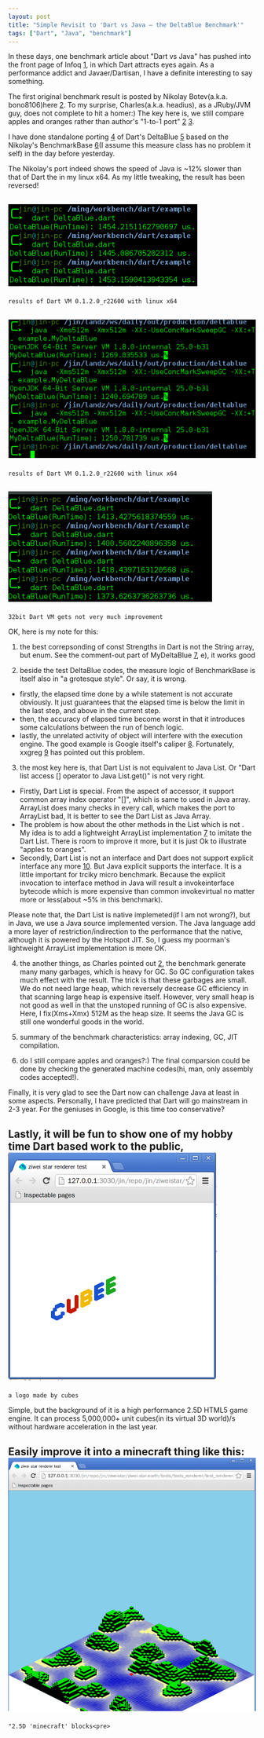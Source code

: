 ```yaml
---
layout: post
title: "Simple Revisit to 'Dart vs Java — the DeltaBlue Benchmark'"
tags: ["Dart", "Java", "benchmark"]
---
```


In these days, one benchmark article about "Dart vs Java" has pushed into the front page of Infoq [1], in which Dart attracts eyes again. As a performance addict and Javaer/Dartisan, I have a definite interesting to say something.

The first original benchmark result is posted by Nikolay Botev(a.k.a. bono8106)here [2]. To my surprise, Charles(a.k.a. headius), as a JRuby/JVM guy, does not complete to hit a homer:) The key here is, we still compare apples and oranges rather than author's "1-to-1 port" [2] [3].

I have done standalone porting [4] of Dart's DeltaBlue [5] based on the Nikolay's BenchmarkBase [6](I assume this measure class has no problem it self) in the day before yesterday.

The Nikolay's port indeed shows the speed of Java is ~12% slower than that of Dart the in my linux x64. As my little tweaking, the result has been reversed!


![results of Dart VM 0.1.2.0_r22600, linux x64](2013-05-15-simple-revisit-to-dart-vs-java-img/dartvm_linux64.png)
----
    results of Dart VM 0.1.2.0_r22600 with linux x64

![results of OpenJDK 64-Bit Server VM 1.8.0-internal 25.0-b31](2013-05-15-simple-revisit-to-dart-vs-java-img/java8_linux64.png)
----
    results of Dart VM 0.1.2.0_r22600 with linux x64

![results of Dart VM 0.1.2.0_r22600, linux 32bit](2013-05-15-simple-revisit-to-dart-vs-java-img/dartvm_linux32.png)
----
    32bit Dart VM gets not very much improvement

OK, here is my note for this: 

1. the best correpsonding of const Strengths in Dart is not the String array, but enum. See the comment-out part of MyDeltaBlue [7], e), it works good 

2. beside the test DeltaBlue codes, the measure logic of BenchmarkBase is itself also in "a grotesque style". Or say, it is wrong. 
  * firstly, the elapsed time done by a while statement is not accurate obviously. It just guarantees that the elapsed time is below the limit in the last step, and above in the current step. 
  * then, the accuracy of elapsed time become worst in that it introduces some calculations between the run of bench logic. 
  * lastly, the unrelated activity of object will interfere with the execution engine.
The good example is Google itself's caliper [8]. Fortunately, xxgreg [9] has pointed out this problem.

3. the most key here is, that Dart List is not equivalent to Java List. Or "Dart list access [] operator to Java List.get()" is not very right.
  * Firstly, Dart List is special. From the aspect of accessor, it support common array index operator "[]", which is same to used in Java array. ArrayList does many checks in every call, which makes the port to ArrayList bad, It is better to see the Dart List as Java Array. 
  * The problem is how about the other methods in the List which is not . My idea is to add a lightweight ArrayList implementation [7] to imitate the Dart List. There is room to improve it more, but it is just Ok to illustrate "apples to oranges".
  * Secondly, Dart List is not an interface and Dart does not support explicit interface any more [10]. But Java explicit supports the interface. It is a little important for trciky micro benchmark. Because the explicit invocation to interface method in Java will result a invokeinterface bytecode which is more expensive than common invokevirtual no matter more or less(about ~5% in this benchmark).

Please note that, the Dart List is native implemeted(if I am not wrong?), but in Java, we use a Java source implemented version. The Java language add a more layer of restriction/indirection to the performance that the native, although it is powered by the Hotspot JIT. So, I guess my poorman's lightweight ArrayList implementation is more OK.

4. the another things, as Charles pointed out [2], the benchmark generate many many garbages, which is heavy for GC. So GC configuration takes much effect with the result. 
The trick is that these garbages are small. We do not need large heap, which reversely decrease GC efficiency in that scanning large heap is expensive itself. However, very small heap is not good as well in that the unstoped running of GC is also expensive. Here, I fix(Xms+Xmx) 512M as the heap size. It seems the Java GC is still one wonderful goods in the world.

5. summary of the benchmark characteristics: array indexing, GC, JIT compilation.

6. do I still compare apples and oranges?:) The final comparsion could be done by checking the generated machine codes(hi, man, only assembly codes accepted!).

Finally, it is very glad to see the Dart now can challenge Java at least in some aspects. Personally, I have predicted that Dart will go mainstream in 2-3 year. For the geniuses in Google, is this time too conservative?

Lastly, it will be fun to show one of my hobby time Dart based work to the public,
![a logo made by cubes](2013-05-15-simple-revisit-to-dart-vs-java-img/cubee_logo.png)
----
    a logo made by cubes

Simple, but the background of it is a high performance 2.5D HTML5 game engine. It can process 5,000,000+ unit cubes(in its virtual 3D world)/s without hardware acceleration in the last year.

Easily improve it into a minecraft thing like this:
![2.5D "minecraft" blocks](2013-05-15-simple-revisit-to-dart-vs-java-img/engine_early.png)
----
    "2.5D 'minecraft' blocks<pre>


[1]: http://www.infoq.com/news/2013/05/Dart-Java-DeltaBlue 
[2]: http://bonovox.be/blog/?p=128
[3]: http://www.reddit.com/r/programming/comments/1e2jhr/dart_vs_java_the_deltablue_benchmark/
[4]: https://github.com/jinmingjian/benchmark_harness_java 
[5]: https://github.com/dart-lang/benchmark_harness/
[6]: https://github.com/bono8106/benchmark_harness_java
[7]: https://github.com/jinmingjian/benchmark_harness_java/blob/master/deltablue/src/example/MyDeltaBlue.java
[8]: http://code.google.com/p/caliper
[9]: https://github.com/xxgreg/deltablue
[10]: http://www.dartlang.org/articles/m1-language-changes/#no-explicit-interfaces